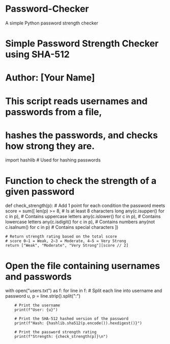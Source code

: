 # Password-Checker
A simple Python password strength checker
# Simple Password Strength Checker using SHA-512
# Author: [Your Name]
# This script reads usernames and passwords from a file,
# hashes the passwords, and checks how strong they are.

import hashlib  # Used for hashing passwords

# Function to check the strength of a given password
def check_strength(p):
    # Add 1 point for each condition the password meets
    score = sum([
        len(p) >= 8,                      # Is at least 8 characters long
        any(c.isupper() for c in p),     # Contains uppercase letters
        any(c.islower() for c in p),     # Contains lowercase letters
        any(c.isdigit() for c in p),     # Contains numbers
        any(not c.isalnum() for c in p)  # Contains special characters
    ])
    
    # Return strength rating based on the total score
    # score 0–1 = Weak, 2–3 = Moderate, 4–5 = Very Strong
    return ["Weak", "Moderate", "Very Strong"][score // 2]

# Open the file containing usernames and passwords
with open("users.txt") as f:
    for line in f:
        # Split each line into username and password
        u, p = line.strip().split(":")

        # Print the username
        print(f"User: {u}")

        # Print the SHA-512 hashed version of the password
        print(f"Hash: {hashlib.sha512(p.encode()).hexdigest()}")

        # Print the password strength rating
        print(f"Strength: {check_strength(p)}\n")
